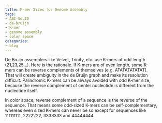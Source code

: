 ```yaml
---
title: K-mer Sizes for Genome Assembly
tags:
- ABI-SoLID
- de-bruijn
- K-mer
- genome assembly
- color space
categories:
- blog
---
```

De Bruijn assemblers like Velvet, Trinity, etc. use K-mers of odd length
(21,23,25...). Here is the rationale. If K-mers are of even length, some
K-mers can be reverse complements of themselves (e.g. ATATATATATAT). That will
create ambiguity in the de Bruijn graph and make its resolution difficult.
Palindromic K-mers can be always avoided with odd K-mer size, because the
reverse complement of center nucleotide is different from the nucleotide
itself.
<!--more-->

In color space, reverse complement of a sequence is the reverse of the
sequence. That means some odd-sized K-mers can be self-complementary, whereas
even sized K-mers can never be so except for sequences like 111111111,
2222222, 3333333 and 44444444.

